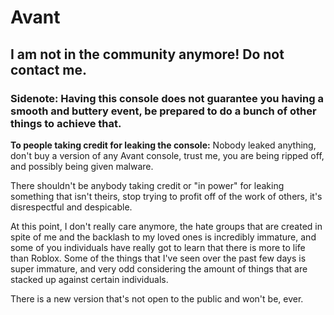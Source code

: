 # Avant
## I am not in the community anymore! Do not contact me.
### Sidenote: Having this console does not guarantee you having a smooth and buttery event, be prepared to do a bunch of other things to achieve that.

**To people taking credit for leaking the console:** Nobody leaked anything, don't buy a version of any Avant console, trust me, you are being ripped off, and possibly being given malware.

There shouldn't be anybody taking credit or "in power" for leaking something that isn't theirs, stop trying to profit off of the work of others, it's disrespectful and despicable.

At this point, I don't really care anymore, the hate groups that are created in spite of me and the backlash to my loved ones is incredibly immature, and some of you individuals have really got to learn that there is more to life than Roblox. Some of the things that I've seen over the past few days is super immature, and very odd considering the amount of things that are stacked up against certain individuals.

There is a new version that's not open to the public and won't be, ever.
